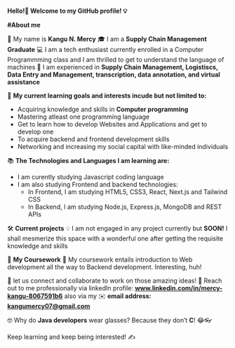 **Hello!👋  Welcome to my GitHub profile! 💡**

**#About me**

🌟 My name is **Kangu N. Mercy**
🎓 I am a **Supply Chain Management Graduate**
💻 I am a tech enthusiast currently enrolled in a Computer Programmming class and I am thrilled to get to understand the language of machines
📝 I am experienced in **Supply Chain Management, Logistiscs, Data Entry and Management, transcription, data annotation, and virtual assistance**

🎯 **My current learning goals and interests incude but not limited to:**
- Acquiring knowledge and skills in **Computer programming**
- Mastering atleast one programming language
- Get to learn how to develop Websites and Applications and get to develop one
- To acquire backend and frontend development skills
- Networking and increasing my social capital with like-minded individuals

📚 **The Technologies and Languages I am learning are:**
- I am curently studying Javascript coding language
- I am also studying Frontend and backend technologies:
    - In Frontend, I am studying HTML5, CSS3, React, Next.js and Tailwind CSS
    - In Backend, I am studying Node.js, Express.js, MongoDB and REST APIs

🛠️ **Current projects**
💡 I am not engaged in any project currently but **SOON!** I shall mesmerize this space with a wonderful one after getting the requisite knowledge and skills

📝 **My Coursework**
📑 My coursework entails introduction to Web development all the way to Backend development. Interesting, huh!

🤝 let us connect and collaborate to work on those amazing ideas!
🔗 Reach out to me professionally via linkedIn profile: **www.linkedin.com/in/mercy-kangu-8067591b6** also via my ✉️ **email address: kangumercy07@gmail.com**

🤓 Why do **Java developers** wear glasses?
Because they don’t **C**! 😂👓 

Keep learning and keep being interested! ✍️
